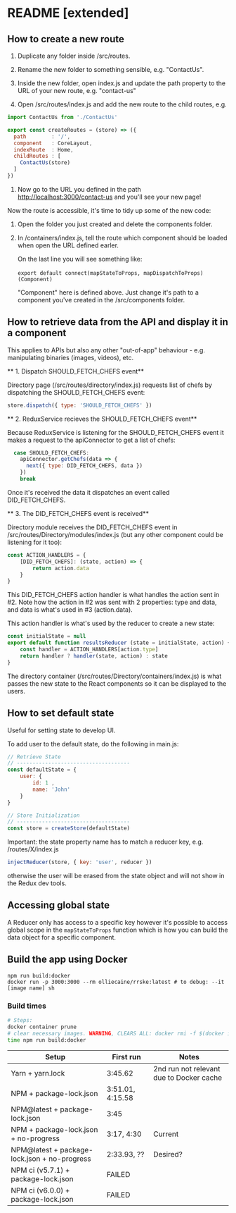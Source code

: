 # README [extended]

## How to create a new route

1. Duplicate any folder inside /src/routes.

1. Rename the new folder to something sensible, e.g. "ContactUs".

1. Inside the new folder, open index.js and update the path property to the URL of your new route, e.g. "contact-us"

1. Open /src/routes/index.js and add the new route to the child routes, e.g.

  ```javascript
  import ContactUs from './ContactUs'

  export const createRoutes = (store) => ({
    path        : '/',
    component   : CoreLayout,
    indexRoute  : Home,
    childRoutes : [
      ContactUs(store)
    ]
  })
  ```

1. Now go to the URL you defined in the path [http://localhost:3000/contact-us](http://localhost:3000/contact-us) and you'll see your new page!

Now the route is accessible, it's time to tidy up some of the new code:

1. Open the folder you just created and delete the components folder.

1. In  /containers/index.js, tell the route which component should be loaded when open the URL defined earler.

   On the last line you will see something like:

   ​```export default connect(mapStateToProps, mapDispatchToProps)(Component)```

   "Component" here is defined above. Just change it's path to a component you've created in the /src/components folder.

## How to retrieve data from the API and display it in a component

This applies to APIs but also any other "out-of-app" behaviour - e.g. manipulating binaries (images, videos), etc.

** 1. Dispatch SHOULD_FETCH_CHEFS event**

Directory page (/src/routes/directory/index.js) requests list of chefs by dispatching the SHOULD_FETCH_CHEFS event:

```javascript
store.dispatch({ type: 'SHOULD_FETCH_CHEFS' })
```

** 2. ReduxService recieves the SHOULD_FETCH_CHEFS event**

Because ReduxService is listening for the SHOULD_FETCH_CHEFS event it makes a request to the apiConnector to get a list of chefs:

```javascript
  case SHOULD_FETCH_CHEFS:
    apiConnector.getChefs(data => {
      next({ type: DID_FETCH_CHEFS, data })
    })
    break
```

Once it's received the data it dispatches an event called DID_FETCH_CHEFS.

** 3. The DID_FETCH_CHEFS event is received**

Directory module receives the DID_FETCH_CHEFS event in /src/routes/Directory/modules/index.js (but any other component could be listening for it too):

```javascript
const ACTION_HANDLERS = {
    [DID_FETCH_CHEFS]: (state, action) => {
        return action.data
    }
}
```

This DID_FETCH_CHEFS action handler is what handles the action sent in #2. Note how the action in #2 was sent with 2 properties: type and data, and data is what's used in #3 (action.data).

This action handler is what's used by the reducer to create a new state:

```javascript
const initialState = null
export default function resultsReducer (state = initialState, action) {
    const handler = ACTION_HANDLERS[action.type]
    return handler ? handler(state, action) : state
}
```

The directory container (/src/routes/Directory/containers/index.js) is what passes the new state to the React components so it can be displayed to the users.

## How to set default state

Useful for setting state to develop UI.

To add user to the default state, do the following in main.js:

```javascript
// Retrieve State
// ------------------------------------
const defaultState = {
    user: {
        id: 1 ,
        name: 'John'
    }
}

// Store Initialization
// ------------------------------------
const store = createStore(defaultState)
```

Important: the state property name has to match a reducer key, e.g. /routes/X/index.js

```javascript
injectReducer(store, { key: 'user', reducer })
```

otherwise the user will be erased from the state object and will not show in the Redux dev tools.

## Accessing global state

A Reducer only has access to a specific key however it's possible to access global scope in the `mapStateToProps` function which is how you can build the data object for a specific component.

## Build the app using Docker

```
npm run build:docker
docker run -p 3000:3000 --rm olliecaine/rrske:latest # to debug: --it [image name] sh
```

### Build times

```bash
# Steps:
docker container prune
# clear necessary images. WARNING, CLEARS ALL: docker rmi -f $(docker images -q)
time npm run build:docker
```

| Setup                                        | First run        | Notes                                    |
| -------------------------------------------- | ---------------- | ---------------------------------------- |
| Yarn + yarn.lock                             | 3:45.62          | 2nd run not relevant due to Docker cache |
| NPM + package-lock.json                      | 3:51.01, 4:15.58 |                                          |
| NPM@latest + package-lock.json               | 3:45             |                                          |
| NPM + package-lock.json + no-progress        | 3:17, 4:30       | Current                                  |
| NPM@latest + package-lock.json + no-progress | 2:33.93, ??      | Desired?                                 |
| NPM ci (v5.7.1) + package-lock.json          | FAILED           |                                          |
| NPM ci (v6.0.0) + package-lock.json          | FAILED           |                                          |
